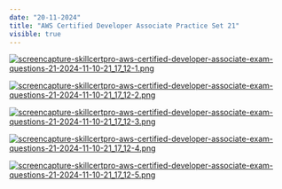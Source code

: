 ```yaml
---
date: "20-11-2024"
title: "AWS Certified Developer Associate Practice Set 21"
visible: true
---
```

<a href="/images/screencapture-skillcertpro-aws-certified-developer-associate-exam-questions-21-2024-11-10-21_17_12-1.png" target="_blank"><img src="/images/screencapture-skillcertpro-aws-certified-developer-associate-exam-questions-21-2024-11-10-21_17_12-1.png" alt="screencapture-skillcertpro-aws-certified-developer-associate-exam-questions-21-2024-11-10-21_17_12-1.png" /></a>

<a href="/images/screencapture-skillcertpro-aws-certified-developer-associate-exam-questions-21-2024-11-10-21_17_12-2.png" target="_blank"><img src="/images/screencapture-skillcertpro-aws-certified-developer-associate-exam-questions-21-2024-11-10-21_17_12-2.png" alt="screencapture-skillcertpro-aws-certified-developer-associate-exam-questions-21-2024-11-10-21_17_12-2.png" /></a>

<a href="/images/screencapture-skillcertpro-aws-certified-developer-associate-exam-questions-21-2024-11-10-21_17_12-3.png" target="_blank"><img src="/images/screencapture-skillcertpro-aws-certified-developer-associate-exam-questions-21-2024-11-10-21_17_12-3.png" alt="screencapture-skillcertpro-aws-certified-developer-associate-exam-questions-21-2024-11-10-21_17_12-3.png" /></a>

<a href="/images/screencapture-skillcertpro-aws-certified-developer-associate-exam-questions-21-2024-11-10-21_17_12-4.png" target="_blank"><img src="/images/screencapture-skillcertpro-aws-certified-developer-associate-exam-questions-21-2024-11-10-21_17_12-4.png" alt="screencapture-skillcertpro-aws-certified-developer-associate-exam-questions-21-2024-11-10-21_17_12-4.png" /></a>

<a href="/images/screencapture-skillcertpro-aws-certified-developer-associate-exam-questions-21-2024-11-10-21_17_12-5.png" target="_blank"><img src="/images/screencapture-skillcertpro-aws-certified-developer-associate-exam-questions-21-2024-11-10-21_17_12-5.png" alt="screencapture-skillcertpro-aws-certified-developer-associate-exam-questions-21-2024-11-10-21_17_12-5.png" /></a>
